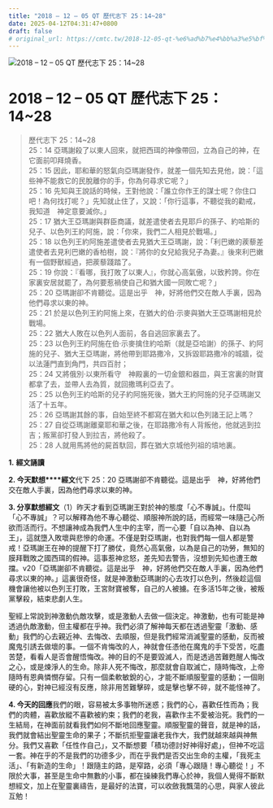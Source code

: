```yaml
---
title: "2018 – 12 – 05 QT 歷代志下 25：14~28"
date: 2025-04-12T04:31:47+0800
draft: false
# original_url: https://cmtc.tw/2018-12-05-qt-%e6%ad%b7%e4%bb%a3%e5%bf%97%e4%b8%8b-25%ef%bc%9a1428
---
```


![2018 – 12 – 05 QT 歷代志下 25：14~28](/images/qt.jpg   "2018 – 12 – 05 QT 歷代志下 25：14~28")

# 2018 – 12 – 05 QT 歷代志下 25：14~28

> 歷代志下 25：14~28  
> 25：14 亞瑪謝殺了以東人回來，就把西珥的神像帶回，立為自己的神，在它面前叩拜燒香。  
> 25：15 因此，耶和華的怒氣向亞瑪謝發作，就差一個先知去見他，說：「這些神不能救它的民脫離你的手，你為何尋求它呢？」  
> 25：16 先知與王說話的時候，王對他說：「誰立你作王的謀士呢？你住口吧！為何找打呢？」先知就止住了，又說：「你行這事，不聽從我的勸戒，我知道　神定意要滅你。」  
> 25：17 猶大王亞瑪謝與群臣商議，就差遣使者去見耶戶的孫子、約哈斯的兒子、以色列王約阿施，說：「你來，我們二人相見於戰場。」  
> 25：18 以色列王約阿施差遣使者去見猶大王亞瑪謝，說：「利巴嫩的蒺藜差遣使者去見利巴嫩的香柏樹，說：『將你的女兒給我兒子為妻。』後來利巴嫩有一個野獸經過，把蒺藜踐踏了。  
> 25：19 你說：『看哪，我打敗了以東人』，你就心高氣傲，以致矜誇。你在家裏安居就罷了，為何要惹禍使自己和猶大國一同敗亡呢？」  
> 25：20 亞瑪謝卻不肯聽從。這是出乎　神，好將他們交在敵人手裏，因為他們尋求以東的神。  
> 25：21 於是以色列王約阿施上來，在猶大的伯‧示麥與猶大王亞瑪謝相見於戰場。  
> 25：22 猶大人敗在以色列人面前，各自逃回家裏去了。  
> 25：23 以色列王約阿施在伯‧示麥擒住約哈斯（就是亞哈謝）的孫子、約阿施的兒子、猶大王亞瑪謝，將他帶到耶路撒冷，又拆毀耶路撒冷的城牆，從以法蓮門直到角門，共四百肘；  
> 25：24 又將俄別‧以東所看守　神殿裏的一切金銀和器皿，與王宮裏的財寶都拿了去，並帶人去為質，就回撒瑪利亞去了。  
> 25：25 以色列王約哈斯的兒子約阿施死後，猶大王約阿施的兒子亞瑪謝又活了十五年。  
> 25：26 亞瑪謝其餘的事，自始至終不都寫在猶大和以色列諸王記上嗎？  
> 25：27 自從亞瑪謝離棄耶和華之後，在耶路撒冷有人背叛他，他就逃到拉吉；叛黨卻打發人到拉吉，將他殺了。  
> 25：28 人就用馬將他的屍首馱回，葬在猶大京城他列祖的墳地裏。

**1.** **經文誦讀**

**2. 今天默想****經文**代下 25：20 亞瑪謝卻不肯聽從。這是出乎　神，好將他們交在敵人手裏，因為他們尋求以東的神。

**3. 分享默想經文**（1）昨天才看到亞瑪謝王對於神的態度「心不專誠」。什麼叫「心不專誠」？可以解釋為他不專心聽從、順服神所說的話，而經常一味隨己心所欲而活而行。不想讓神成為我們人生中的主宰，而一心要「自以為神、自以為王」，這就墮入敗壞與悲慘的命運。不僅是對亞瑪謝，也對我們每一個人都是警戒！亞瑪謝王在神的提醒下打了勝仗，竟然心高氣傲，以為是自己的功勞，無知的膜拜戰敗之國西珥的假神。這事惹神忿怒，差先知去警告，沒想到先知也遭王敵擋。v20「亞瑪謝卻不肯聽從。這是出乎　神，好將他們交在敵人手裏，因為他們尋求以東的神。」這裏很奇怪，就是神激動亞瑪謝的心去攻打以色列，然後趁這個機會讓他被以色列王打敗，王宮財寶被奪，自己的人被擄。在多活15年之後，被叛黨擊殺，結束悲劇人生。

聖經上常說到神激動仇敵攻擊，或是激動人去做一個決定。神激動，也有可能是神透過仇敵激動，但主權都在乎神。我們必須了解神每天都在透過聖靈「激動、感動」我們的心去親近神、去悔改、去順服，但是我們經常消滅聖靈的感動，反而被魔鬼引誘去做壞的事。一個不肯悔改的人，神就會任憑他在魔鬼的手下受苦，吃盡苦楚，看看人是否會醒悟悔改。神的目的不是要毀滅人，而是透過苦難甦醒人悔改之心，或是煉淨人的生命。除非人死不悔改，那麼就會自取滅亡，隨時悔改，上帝隨時有恩典憐憫存留。只有一個柔軟敏銳的心，才能不斷順服聖靈的感動；一個剛硬的心，對神已經沒有反應，除非用苦難擊碎，或是擊也擊不碎，就不能怪神了。

**4. 今天的回應**我們的眼，容易被太多事物所迷惑；我們的心，喜歡任性而為；我們的肉體，喜歡放縱不喜歡被約束；我們的老我，喜歡作主不愛被治死。我們的一生結局，在神面前就看我們如何不斷地回應聖靈。順服聖靈的聲音，就是神的話，我們就會結出聖靈生命的果子；不斷抗拒聖靈讓老我作大，我們就越來越與神無分。我們又喜歡「任性作自己」，又不斷想要「積功德討好神得好處」，但神不吃這一套。神在乎的不是我們的功德多少，而在乎我們是否交出生命的主權，「我死主活」、「有新造的生命」！跟隨主的路，是窄路，必須「專心跟隨！專心聽從！」不限於大事，甚至是生命中無數的小事，都在操練我們專心於神，我個人覺得不斷默想經文，加上在聖靈裏禱告，是最好的法寶，可以收斂我飄蕩的心思，與家人彼此互勉！